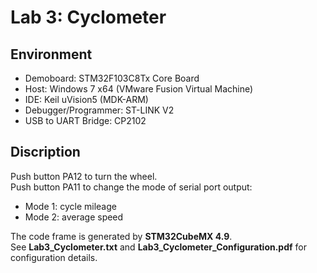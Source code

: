 # Lab 3: Cyclometer
## Environment
- Demoboard: STM32F103C8Tx Core Board
- Host: Windows 7 x64 (VMware Fusion Virtual Machine)
- IDE: Keil uVision5 (MDK-ARM)
- Debugger/Programmer: ST-LINK V2
- USB to UART Bridge: CP2102
## Discription
Push button PA12 to turn the wheel.  
Push button PA11 to change the mode of serial port output:
- Mode 1: cycle mileage
- Mode 2: average speed

The code frame is generated by **STM32CubeMX 4.9**.  
See **Lab3\_Cyclometer.txt** and **Lab3\_Cyclometer\_Configuration.pdf** for configuration details.
